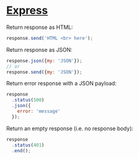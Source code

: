 # [Express](https://expressjs.com/)

Return response as HTML:

```js
response.send('HTML <br> here');
```

Return response as JSON:

```js
response.json({my: 'JSON'});
// or
response.send({my: 'JSON'});
```

Return error response with a JSON payload:

```js
response
  .status(500)
  .json({
    error: 'message'
  });
```

Return an empty response (i.e. no response body):

```js
response
  .status(401)
  .end();
```
